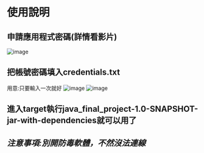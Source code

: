 # 使用說明
## 申請應用程式密碼(詳情看影片)
![image](https://github.com/kevin01157007/java_final_project/assets/152252977/0b882597-313b-4572-b48c-302b3a883a86)
## 把帳號密碼填入credentials.txt
用意:只要輸入一次就好
![image](https://github.com/kevin01157007/java_final_project/assets/152252977/f6f3264e-7344-42c1-8ecf-ec087f205e24)
![image](https://github.com/kevin01157007/java_final_project/assets/152252977/4b698ba4-60ae-4f90-aaee-3c3074f3dbe4)
## 進入target執行java_final_project-1.0-SNAPSHOT-jar-with-dependencies就可以用了
## *注意事項:別開防毒軟體，不然沒法連線*
